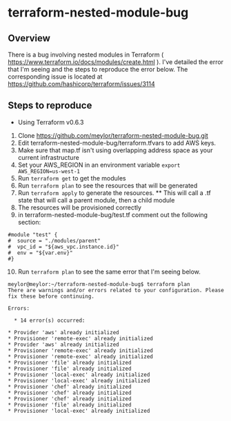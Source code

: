 # terraform-nested-module-bug

## Overview

There is a bug involving nested modules in Terraform ( https://www.terraform.io/docs/modules/create.html ). I've detailed the error that I'm seeing and the steps to reproduce the error below. The corresponding issue is located at https://github.com/hashicorp/terraform/issues/3114

## Steps to reproduce
* Using Terraform v0.6.3

1. Clone https://github.com/meylor/terraform-nested-module-bug.git
2. Edit terraform-nested-module-bug/terraform.tfvars to add AWS keys.
3. Make sure that map.tf isn't using overlapping address space as your current infrastructure
4. Set your AWS_REGION in an environment variable ```export AWS_REGION=us-west-1```
5. Run ```terraform get``` to get the modules
6. Run ```terraform plan``` to see the resources that will be generated
7. Run ```terraform apply``` to generate the resources.
** This will call a .tf state that will call a parent module, then a child module
8. The resources will be provisioned correctly
9. in terraform-nested-module-bug/test.tf comment out the following section:
```
#module "test" {
#  source = "./modules/parent"
#  vpc_id = "${aws_vpc.instance.id}"
#  env = "${var.env}"
#}
```
10. Run ```terraform plan``` to see the same error that I'm seeing below.
```
meylor@meylor:~/terraform-nested-module-bug$ terraform plan
There are warnings and/or errors related to your configuration. Please
fix these before continuing.

Errors:

  * 14 error(s) occurred:

* Provider 'aws' already initialized
* Provisioner 'remote-exec' already initialized
* Provider 'aws' already initialized
* Provisioner 'remote-exec' already initialized
* Provisioner 'remote-exec' already initialized
* Provisioner 'file' already initialized
* Provisioner 'file' already initialized
* Provisioner 'local-exec' already initialized
* Provisioner 'local-exec' already initialized
* Provisioner 'chef' already initialized
* Provisioner 'chef' already initialized
* Provisioner 'chef' already initialized
* Provisioner 'file' already initialized
* Provisioner 'local-exec' already initialized
```

